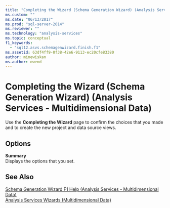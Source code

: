 ```yaml
---
title: "Completing the Wizard (Schema Generation Wizard) (Analysis Services - Multidimensional Data) | Microsoft Docs"
ms.custom: ""
ms.date: "06/13/2017"
ms.prod: "sql-server-2014"
ms.reviewer: ""
ms.technology: "analysis-services"
ms.topic: conceptual
f1_keywords: 
  - "sql12.asvs.schemagenwizard.finish.f1"
ms.assetid: 63df4ff9-0f38-42e6-9113-ec20cfe83380
author: minewiskan
ms.author: owend
---
```

# Completing the Wizard (Schema Generation Wizard) (Analysis Services - Multidimensional Data)
  Use the **Completing the Wizard** page to confirm the choices that you made and to create the new project and data source views.  
  
## Options  
 **Summary**  
 Displays the options that you set.  
  
## See Also  
 [Schema Generation Wizard F1 Help &#40;Analysis Services - Multidimensional Data&#41;](schema-generation-wizard-f1-help-analysis-services-multidimensional-data.md)   
 [Analysis Services Wizards &#40;Multidimensional Data&#41;](analysis-services-wizards-multidimensional-data.md)  
  
  

